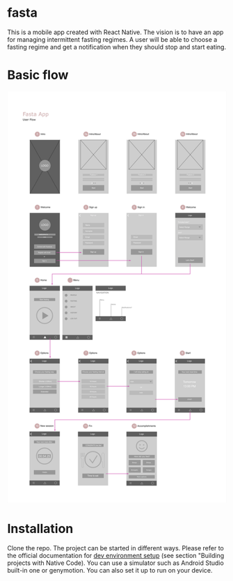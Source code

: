 # fasta
This is a mobile app created with React Native. The vision is to have an app for managing intermittent fasting regimes. A user
will be able to choose a fasting regime and get a notification when they should stop and start eating.

# Basic flow

![flow](src/assets/Fasta.png)

# Installation

Clone the repo. The project can be started in different ways. Please refer to the official documentation for
<a href="https://facebook.github.io/react-native/docs/getting-started.html" target="_blank">dev environment setup</a>
(see section "Building projects with Native Code).
You can use a simulator such as Android Studio built-in one or genymotion. You can also set it up to run on your device.
